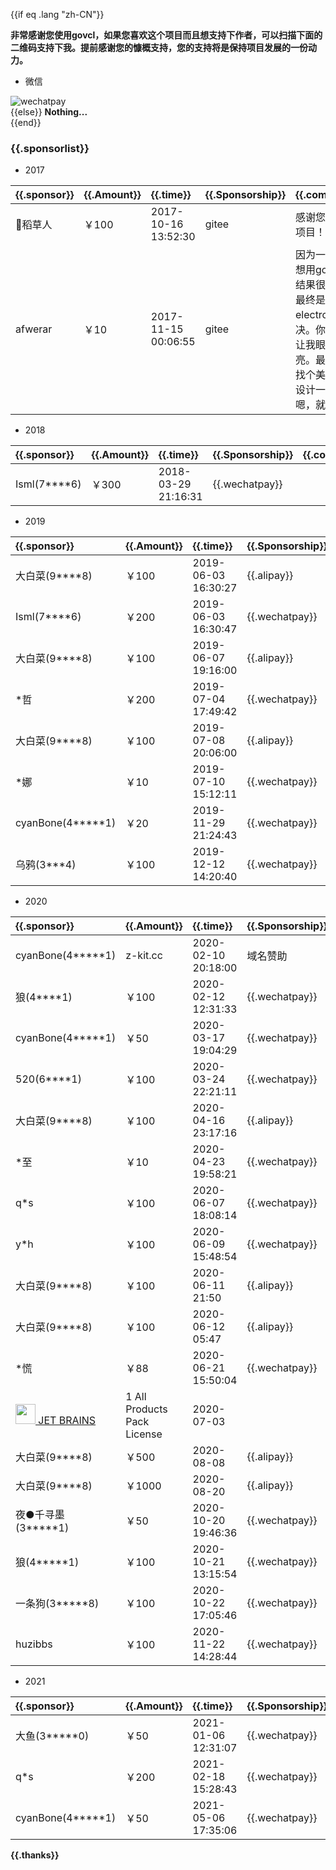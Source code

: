 
{{if eq .lang "zh-CN"}}

**非常感谢您使用govcl，如果您喜欢这个项目而且想支持下作者，可以扫描下面的二维码支持下我。提前感谢您的慷概支持，您的支持将是保持项目发展的一份动力。**   

* 微信  

![wechatpay](/assets/images/wechatpay.jpg)  
{{else}}
**Nothing...**  
{{end}}

### {{.sponsorlist}}  

* 2017  

| {{.sponsor}}    | {{.Amount}}    | {{.time}} | {{.Sponsorship}} | {{.comment}} |  
| :------ | :------ | :----    | :----  | :---- |   
| 稻草人 | ￥100 | 2017-10-16 13:52:30 |  gitee | 感谢您的开源项目！ |  
| afwerar | ￥10 | 2017-11-15 00:06:55 |  gitee | 因为一个项目想用go的ui，结果很失望，<br />最终是用electron解决。你的项目让我眼前一亮。最终希望找个美工好好设计一下。嗯，就这样。 |  

* 2018  

| {{.sponsor}}    | {{.Amount}}    | {{.time}} | {{.Sponsorship}} | {{.comment}} |  
| :------ | :------ | :----    | :----  | :---- |   
| Isml(7****6) | ￥300 | 2018-03-29 21:16:31 |  {{.wechatpay}} |  |  

* 2019  

| {{.sponsor}}    | {{.Amount}}    | {{.time}} | {{.Sponsorship}} | {{.comment}} |  
| :------ | :------ | :----    | :----  | :---- |   
| 大白菜(9****8) | ￥100 | 2019-06-03 16:30:27 |  {{.alipay}} |  |  
| Isml(7****6) | ￥200 | 2019-06-03 16:30:47 |  {{.wechatpay}} |  |    
| 大白菜(9****8) | ￥100 | 2019-06-07 19:16:00 |  {{.alipay}} |  |  
| *哲 | ￥200 | 2019-07-04 17:49:42 |  {{.wechatpay}} | govcl很棒！加油!  |  
| 大白菜(9****8) | ￥100 | 2019-07-08 20:06:00 |  {{.alipay}} |  |  
| *娜 | ￥10 | 2019-07-10 15:12:11 |  {{.wechatpay}} |  |  
| cyanBone(4*****1)| ￥20 | 2019-11-29 21:24:43 |  {{.wechatpay}} |  |  
| 乌鸦(3***4)| ￥100 | 2019-12-12 14:20:40 |  {{.wechatpay}} |  |  

* 2020  

| {{.sponsor}}    | {{.Amount}}    | {{.time}} | {{.Sponsorship}} | {{.comment}} |  
| :------ | :------ | :----    | :----  | :---- |   
| cyanBone(4*****1)| z-kit.cc | 2020-02-10 20:18:00 |  域名赞助   |  |  
| 狼(4****1) | ￥100 | 2020-02-12 12:31:33 |  {{.wechatpay}}   |  |  
| cyanBone(4*****1)| ￥50 | 2020-03-17 19:04:29|  {{.wechatpay}} |  |  
| 520(6****1)| ￥100 | 2020-03-24 22:21:11 |  {{.wechatpay}} |  太棒棒了 |  
| 大白菜(9****8)| ￥100 | 2020-04-16 23:17:16 |  {{.alipay}} |   |  
| *至 | ￥10 | 2020-04-23 19:58:21 |  {{.wechatpay}} | Govcl好用  |  
| q*s | ￥100 | 2020-06-07 18:08:14 |  {{.wechatpay}} | 群主动作好快！  |  
| y*h | ￥100 | 2020-06-09 15:48:54 |  {{.wechatpay}} | 群主牛逼  |  
| 大白菜(9****8) | ￥100 | 2020-06-11 21:50 |  {{.alipay}} |   |  
| 大白菜(9****8) | ￥100 | 2020-06-12 05:47 |  {{.alipay}} |   |    
| *慌 | ￥88 | 2020-06-21 15:50:04 |  {{.wechatpay}} |   |  
| [<img height="32" src="/assets/images/jetbrains.png"> JET BRAINS](https://www.jetbrains.com/?from=govcl) | 1 All Products Pack License | 2020-07-03 |   |   |  
| 大白菜(9****8) | ￥500 | 2020-08-08 |  {{.alipay}} |   |    
| 大白菜(9****8) | ￥1000 | 2020-08-20 |  {{.alipay}} |   |    
| 夜●千寻墨(3*****1)| ￥50 | 2020-10-20 19:46:36|  {{.wechatpay}} |  感谢群主大佬 |  
| 狼(4*****1) | ￥100 | 2020-10-21 13:15:54|  {{.wechatpay}} |   |  
| 一条狗(3*****8) | ￥100 | 2020-10-22 17:05:46|  {{.wechatpay}} | 小小心意支持群主大人  |  
| huzibbs | ￥100 | 2020-11-22 14:28:44 |  {{.wechatpay}} |   |  

* 2021  

| {{.sponsor}}    | {{.Amount}}    | {{.time}} | {{.Sponsorship}} | {{.comment}} |  
| :------ | :------ | :----    | :----  | :---- |   
| 大鱼(3*****0)| ￥50 | 2021-01-06 12:31:07 |  {{.wechatpay}}  | 群主大佬喝咖啡 |  
| q*s | ￥200 | 2021-02-18 15:28:43 |  {{.wechatpay}} |  |  
| cyanBone(4*****1)| ￥50 | 2021-05-06 17:35:06 |  {{.wechatpay}} |  |  

**{{.thanks}}** 
